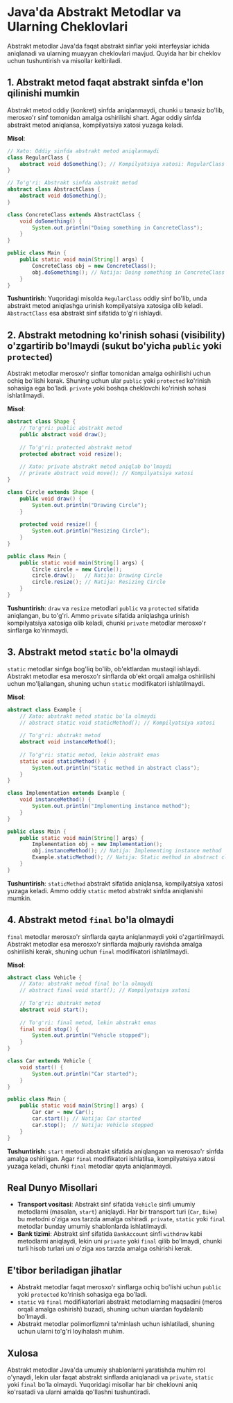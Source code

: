 # Java'da Abstrakt Metodlar va Ularning Cheklovlari

Abstrakt metodlar Java'da faqat abstrakt sinflar yoki interfeyslar ichida aniqlanadi va ularning muayyan cheklovlari mavjud. Quyida har bir cheklov uchun tushuntirish va misollar keltiriladi.

## 1. Abstrakt metod faqat abstrakt sinfda e'lon qilinishi mumkin
Abstrakt metod oddiy (konkret) sinfda aniqlanmaydi, chunki u tanasiz bo'lib, merosxo'r sinf tomonidan amalga oshirilishi shart. Agar oddiy sinfda abstrakt metod aniqlansa, kompilyatsiya xatosi yuzaga keladi.

**Misol**:
```java
// Xato: Oddiy sinfda abstrakt metod aniqlanmaydi
class RegularClass {
    abstract void doSomething(); // Kompilyatsiya xatosi: RegularClass is not abstract
}

// To'g'ri: Abstrakt sinfda abstrakt metod
abstract class AbstractClass {
    abstract void doSomething();
}

class ConcreteClass extends AbstractClass {
    void doSomething() {
        System.out.println("Doing something in ConcreteClass");
    }
}

public class Main {
    public static void main(String[] args) {
        ConcreteClass obj = new ConcreteClass();
        obj.doSomething(); // Natija: Doing something in ConcreteClass
    }
}
```
**Tushuntirish**: Yuqoridagi misolda `RegularClass` oddiy sinf bo'lib, unda abstrakt metod aniqlashga urinish kompilyatsiya xatosiga olib keladi. `AbstractClass` esa abstrakt sinf sifatida to'g'ri ishlaydi.

## 2. Abstrakt metodning ko'rinish sohasi (visibility) o'zgartirib bo'lmaydi (sukut bo'yicha `public` yoki `protected`)
Abstrakt metodlar merosxo'r sinflar tomonidan amalga oshirilishi uchun ochiq bo'lishi kerak. Shuning uchun ular `public` yoki `protected` ko'rinish sohasiga ega bo'ladi. `private` yoki boshqa cheklovchi ko'rinish sohasi ishlatilmaydi.

**Misol**:
```java
abstract class Shape {
    // To'g'ri: public abstrakt metod
    public abstract void draw();
    
    // To'g'ri: protected abstrakt metod
    protected abstract void resize();
    
    // Xato: private abstrakt metod aniqlab bo'lmaydi
    // private abstract void move(); // Kompilyatsiya xatosi
}

class Circle extends Shape {
    public void draw() {
        System.out.println("Drawing Circle");
    }
    
    protected void resize() {
        System.out.println("Resizing Circle");
    }
}

public class Main {
    public static void main(String[] args) {
        Circle circle = new Circle();
        circle.draw();   // Natija: Drawing Circle
        circle.resize(); // Natija: Resizing Circle
    }
}
```
**Tushuntirish**: `draw` va `resize` metodlari `public` va `protected` sifatida aniqlangan, bu to'g'ri. Ammo `private` sifatida aniqlashga urinish kompilyatsiya xatosiga olib keladi, chunki `private` metodlar merosxo'r sinflarga ko'rinmaydi.

## 3. Abstrakt metod `static` bo'la olmaydi
`static` metodlar sinfga bog'liq bo'lib, ob'ektlardan mustaqil ishlaydi. Abstrakt metodlar esa merosxo'r sinflarda ob'ekt orqali amalga oshirilishi uchun mo'ljallangan, shuning uchun `static` modifikatori ishlatilmaydi.

**Misol**:
```java
abstract class Example {
    // Xato: abstrakt metod static bo'la olmaydi
    // abstract static void staticMethod(); // Kompilyatsiya xatosi
    
    // To'g'ri: abstrakt metod
    abstract void instanceMethod();
    
    // To'g'ri: static metod, lekin abstrakt emas
    static void staticMethod() {
        System.out.println("Static method in abstract class");
    }
}

class Implementation extends Example {
    void instanceMethod() {
        System.out.println("Implementing instance method");
    }
}

public class Main {
    public static void main(String[] args) {
        Implementation obj = new Implementation();
        obj.instanceMethod(); // Natija: Implementing instance method
        Example.staticMethod(); // Natija: Static method in abstract class
    }
}
```
**Tushuntirish**: `staticMethod` abstrakt sifatida aniqlansa, kompilyatsiya xatosi yuzaga keladi. Ammo oddiy `static` metod abstrakt sinfda aniqlanishi mumkin.

## 4. Abstrakt metod `final` bo'la olmaydi
`final` metodlar merosxo'r sinflarda qayta aniqlanmaydi yoki o'zgartirilmaydi. Abstrakt metodlar esa merosxo'r sinflarda majburiy ravishda amalga oshirilishi kerak, shuning uchun `final` modifikatori ishlatilmaydi.

**Misol**:
```java
abstract class Vehicle {
    // Xato: abstrakt metod final bo'la olmaydi
    // abstract final void start(); // Kompilyatsiya xatosi
    
    // To'g'ri: abstrakt metod
    abstract void start();
    
    // To'g'ri: final metod, lekin abstrakt emas
    final void stop() {
        System.out.println("Vehicle stopped");
    }
}

class Car extends Vehicle {
    void start() {
        System.out.println("Car started");
    }
}

public class Main {
    public static void main(String[] args) {
        Car car = new Car();
        car.start(); // Natija: Car started
        car.stop();  // Natija: Vehicle stopped
    }
}
```
**Tushuntirish**: `start` metodi abstrakt sifatida aniqlangan va merosxo'r sinfda amalga oshirilgan. Agar `final` modifikatori ishlatilsa, kompilyatsiya xatosi yuzaga keladi, chunki `final` metodlar qayta aniqlanmaydi.

## Real Dunyo Misollari
- **Transport vositasi**: Abstrakt sinf sifatida `Vehicle` sinfi umumiy metodlarni (masalan, `start`) aniqlaydi. Har bir transport turi (`Car`, `Bike`) bu metodni o'ziga xos tarzda amalga oshiradi. `private`, `static` yoki `final` metodlar bunday umumiy shablonlarda ishlatilmaydi.
- **Bank tizimi**: Abstrakt sinf sifatida `BankAccount` sinfi `withdraw` kabi metodlarni aniqlaydi, lekin uni `private` yoki `final` qilib bo'lmaydi, chunki turli hisob turlari uni o'ziga xos tarzda amalga oshirishi kerak.

## E'tibor beriladigan jihatlar
- Abstrakt metodlar faqat merosxo'r sinflarga ochiq bo'lishi uchun `public` yoki `protected` ko'rinish sohasiga ega bo'ladi.
- `static` va `final` modifikatorlari abstrakt metodlarning maqsadini (meros orqali amalga oshirish) buzadi, shuning uchun ulardan foydalanib bo'lmaydi.
- Abstrakt metodlar polimorfizmni ta'minlash uchun ishlatiladi, shuning uchun ularni to'g'ri loyihalash muhim.

## Xulosa
Abstrakt metodlar Java'da umumiy shablonlarni yaratishda muhim rol o'ynaydi, lekin ular faqat abstrakt sinflarda aniqlanadi va `private`, `static` yoki `final` bo'la olmaydi. Yuqoridagi misollar har bir cheklovni aniq ko'rsatadi va ularni amalda qo'llashni tushuntiradi.
